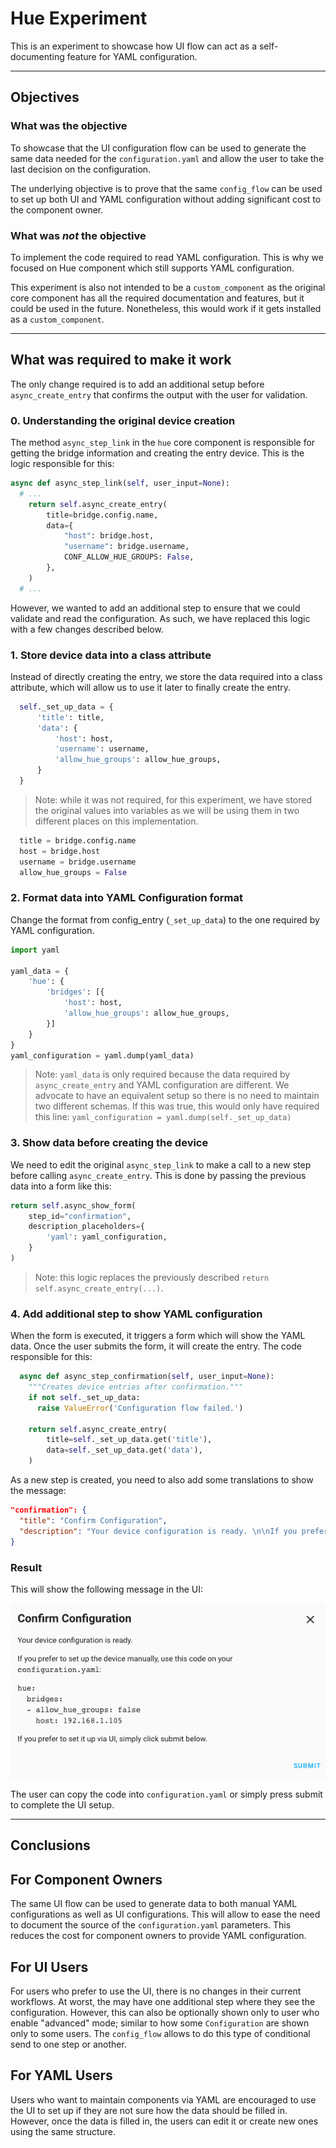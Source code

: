 # Hue Experiment

This is an experiment to showcase how UI flow can act as a self-documenting feature for YAML configuration.

---

## Objectives

### What was the objective

To showcase that the UI configuration flow can be used to generate the same data needed for the `configuration.yaml` and allow the user to take the last decision on the configuration.

The underlying objective is to prove that the same `config_flow` can be used to set up both UI and YAML configuration without adding significant cost to the component owner.

### What was *not* the objective

To implement the code required to read YAML configuration. This is why we focused on Hue component which still supports YAML configuration.

This experiment is also not intended to be a `custom_component` as the original core component has all the required documentation and features, but it could be used in the future. Nonetheless, this would work if it gets installed as a `custom_component`.

---

## What was required to make it work

The only change required is to add an additional setup before `async_create_entry` that confirms the output with the user for validation.

### 0. Understanding the original device creation

The method `async_step_link` in the `hue` core component is responsible for getting the bridge information and creating the entry device. This is the logic responsible for this:

```python
async def async_step_link(self, user_input=None):
  # ...
    return self.async_create_entry(
        title=bridge.config.name,
        data={
            "host": bridge.host,
            "username": bridge.username,
            CONF_ALLOW_HUE_GROUPS: False,
        },
    )
  # ...
```

However, we wanted to add an additional step to ensure that we could validate and read the configuration. As such, we have replaced this logic with a few changes described below.

### 1. Store device data into a class attribute

Instead of directly creating the entry, we store the data required into a class attribute, which will allow us to use it later to finally create the entry.

```python
  self._set_up_data = {
      'title': title,
      'data': {
          'host': host,
          'username': username,
          'allow_hue_groups': allow_hue_groups,
      }
  }
```

> Note: while it was not required, for this experiment, we have stored the original values into variables as we will be using them in two different places on this implementation.

```python
  title = bridge.config.name
  host = bridge.host
  username = bridge.username
  allow_hue_groups = False
```

### 2. Format data into YAML Configuration format

Change the format from config_entry (`_set_up_data`) to the one required by YAML configuration.

```python
import yaml

yaml_data = {
    'hue': {
        'bridges': [{
            'host': host,
            'allow_hue_groups': allow_hue_groups,
        }]
    }
}
yaml_configuration = yaml.dump(yaml_data)
```

> Note: `yaml_data` is only required because the data required by `async_create_entry` and YAML configuration are different. We advocate to have an equivalent setup so there is no need to maintain two different schemas. If this was true, this would only have required this line: `yaml_configuration = yaml.dump(self._set_up_data)`

### 3. Show data before creating the device

We need to edit the original `async_step_link` to make a call to a new step before calling `async_create_entry`. This is done by passing the previous data into a form like this:

```python
return self.async_show_form(
    step_id="confirmation",
    description_placeholders={
        'yaml': yaml_configuration,
    }
)
```

> Note: this logic replaces the previously described `return self.async_create_entry(...)`.


### 4. Add additional step to show YAML configuration

When the form is executed, it triggers a form which will show the YAML data. Once the user submits the form, it will create the entry. The code responsible for this:

```python
  async def async_step_confirmation(self, user_input=None):
    """Creates device entries after confirmation."""
    if not self._set_up_data:
      raise ValueError('Configuration flow failed.')

    return self.async_create_entry(
        title=self._set_up_data.get('title'),
        data=self._set_up_data.get('data'),
    )
```

As a new step is created, you need to also add some translations to show the message:

```json
"confirmation": {
  "title": "Confirm Configuration",
  "description": "Your device configuration is ready. \n\nIf you prefer to set up the device manually, use this code on your `configuration.yaml`:\n\n```yaml\n{yaml}```\n\nIf you prefer to set it up via UI, simply click submit below."
}
```

### Result

This will show the following message in the UI:

![Form with YAML configuration for hue component](.github/hue_configuration_yaml.png)

The user can copy the code into `configuration.yaml` or simply press submit to complete the UI setup.


---

## Conclusions

## For Component Owners

The same UI flow can be used to generate data to both manual YAML configurations as well as UI configurations. This will allow to ease the need to document the source of the `configuration.yaml` parameters. This reduces the cost for component owners to provide YAML configuration.

## For UI Users

For users who prefer to use the UI, there is no changes in their current workflows. At worst, the may have one additional step where they see the configuration. However, this can also be optionally shown only to user who enable "advanced" mode; similar to how some `Configuration` are shown only to some users. The `config_flow` allows to do this type of conditional send to one step or another.

## For YAML Users

Users who want to maintain components via YAML are encouraged to use the UI to set up if they are not sure how the data should be filled in. However, once the data is filled in, the users can edit it or create new ones using the same structure.
